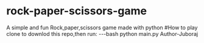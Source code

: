 # rock-paper-scissors-game
A simple and fun Rock,paper,scissors game made with python
#How to play
clone to downlod this repo,then run:
---bash
python main.py
Author-Juboraj 
